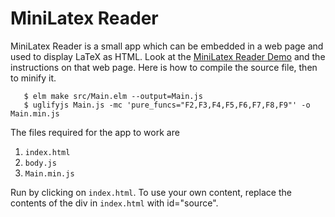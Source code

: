 # MiniLatex Reader

MiniLatex Reader is a small app which can be
embedded in a web page and used to display
LaTeX as HTML. Look at
the [MiniLatex Reader Demo](https://jxxcarlson.github.io/app/miniLatexReader/index.html)
and the instructions on that web page. Here is how to
compile the source file, then to minify it.

```
   $ elm make src/Main.elm --output=Main.js
   $ uglifyjs Main.js -mc 'pure_funcs="F2,F3,F4,F5,F6,F7,F8,F9"' -o Main.min.js
```

The files required for the app to work are

1. `index.html`
2. `body.js`
3. `Main.min.js`

Run by clicking on `index.html`. To use your own
content, replace the contents of the div in `index.html`
with id="source".
